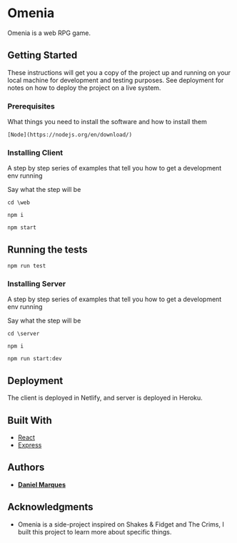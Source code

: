 # Omenia

Omenia is a web RPG game.

## Getting Started

These instructions will get you a copy of the project up and running on your local machine for development and testing purposes. See deployment for notes on how to deploy the project on a live system.

### Prerequisites

What things you need to install the software and how to install them

```
[Node](https://nodejs.org/en/download/)
```

### Installing Client

A step by step series of examples that tell you how to get a development env running

Say what the step will be

```
cd \web
```

```
npm i
```

```
npm start
```

## Running the tests

```
npm run test
```

### Installing Server

A step by step series of examples that tell you how to get a development env running

Say what the step will be

```
cd \server
```

```
npm i
```

```
npm run start:dev
```

## Deployment

The client is deployed in Netlify, and server is deployed in Heroku.

## Built With

* [React](https://reactjs.org/)
* [Express](https://expressjs.com/)


## Authors

* [**Daniel Marques**](https://github.com/PurpleBooth)


## Acknowledgments

* Omenia is a side-project inspired on Shakes & Fidget and The Crims, I built this project to learn more about specific things.
